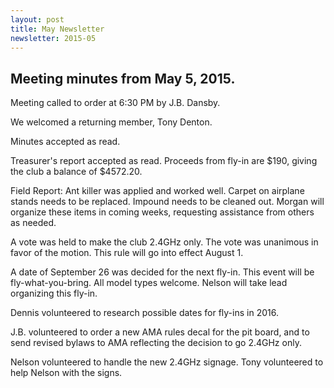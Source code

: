 ```yaml
---
layout: post
title: May Newsletter
newsletter: 2015-05
---
```

## Meeting minutes from May 5, 2015.

Meeting called to order at 6:30 PM by J.B. Dansby.

We welcomed a returning member, Tony Denton.

Minutes accepted as read.

Treasurer's report accepted as read. Proceeds from fly-in are $190, giving the
club a balance of $4572.20.

Field Report: Ant killer was applied and worked well. Carpet on airplane stands
needs to be replaced. Impound needs to be cleaned out. Morgan will organize
these items in coming weeks, requesting assistance from others as needed.

A vote was held to make the club 2.4GHz only. The vote was unanimous in favor of
the motion. This rule will go into effect August 1.

A date of September 26 was decided for the next fly-in. This event will be
fly-what-you-bring. All model types welcome. Nelson will take lead organizing
this fly-in.

Dennis volunteered to research possible dates for fly-ins in 2016.

J.B. volunteered to order a new AMA rules decal for the pit board, and to send
revised bylaws to AMA reflecting the decision to go 2.4GHz only.

Nelson volunteered to handle the new 2.4GHz signage. Tony volunteered to help
Nelson with the signs.
